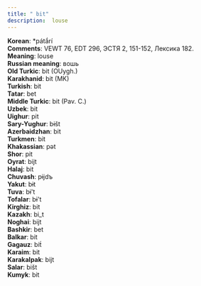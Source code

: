 ```yaml
---
title: " bit"
description:  louse
---
```


<strong>Korean</strong>:  *pátắrí<br>
<strong>Comments</strong>:  VEWT 76, EDT 296, ЭСТЯ 2, 151-152, Лексика 182.<br>
<strong>Meaning</strong>:  louse<br>
<strong>Russian meaning</strong>:  вошь<br>
<strong>Old Turkic</strong>:  bit (OUygh.)<br>
<strong>Karakhanid</strong>:  bit (MK)<br>
<strong>Turkish</strong>:  bit<br>
<strong>Tatar</strong>:  bet<br>
<strong>Middle Turkic</strong>:  bit (Pav. C.)<br>
<strong>Uzbek</strong>:  bit<br>
<strong>Uighur</strong>:  pit<br>
<strong>Sary-Yughur</strong>:  bɨšt<br>
<strong>Azerbaidzhan</strong>:  bit<br>
<strong>Turkmen</strong>:  bit<br>
<strong>Khakassian</strong>:  pǝt<br>
<strong>Shor</strong>:  pit<br>
<strong>Oyrat</strong>:  bijt<br>
<strong>Halaj</strong>:  bit<br>
<strong>Chuvash</strong>:  pɨjdъ<br>
<strong>Yakut</strong>:  bɨt<br>
<strong>Tuva</strong>:  bɨ't<br>
<strong>Tofalar</strong>:  bɨ't<br>
<strong>Kirghiz</strong>:  bit<br>
<strong>Kazakh</strong>:  bi_t<br>
<strong>Noghai</strong>:  bijt<br>
<strong>Bashkir</strong>:  bet<br>
<strong>Balkar</strong>:  bit<br>
<strong>Gagauz</strong>:  bit́<br>
<strong>Karaim</strong>:  bit<br>
<strong>Karakalpak</strong>:  bijt<br>
<strong>Salar</strong>:  bišt<br>
<strong>Kumyk</strong>:  bit<br>


